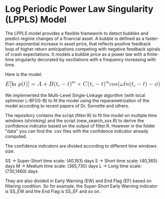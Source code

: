 # Log Periodic Power Law Singularity (LPPLS) Model 

The LPPLS model provides a flexible framework to detect bubbles and predict regime changes of a financial asset. A bubble is defined as a faster-than-exponential increase in asset price, that reflects positive feedback loop of higher return anticipations competing with negative feedback spirals of crash expectations. It models a bubble price as a power law with a finite-time singularity decorated by oscillations with a frequency increasing with time. 

Here is the model:

![LPPLS Model](https://github.com/Boulder-Investment-Technologies/lppls/raw/master/img/latex/LPPLS_Model.svg)

We implemented the Multi-Level Single-Linkage algorithm (with local optimizer L-BFGS-B) to fit the model using the reparametrization of the model according to recent papers of Dr. Sornette and others.

The repository contains the script (fitter.R) to fit the model on multiple time windows (shrinking) and the script (new_search_xxx.R) to derive the confidence indicator based on the output of fitter.R. However in the folder "data" you can find the .csv files with the confidence indicator already computed.

The confidence indicators are divided according to different time windows size.

SS -> Super-Short time scale: (40,183) days
S -> Short time scale: (40,365) days
M -> Medium time scale: (365,730) days
L -> Long time scale: (730,1460) days

They are also divided in Early Warning (EW) and End Flag (EF) based on filtering condition.
So for example, the Super-Short Early Warning indicator is SS_EW and the End Flag is SS_EF and so on.
